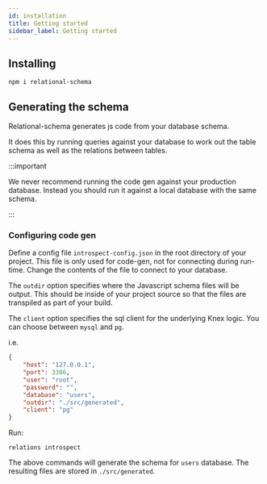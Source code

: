 ```yaml
---
id: installation
title: Getting started
sidebar_label: Getting started
---
```


## Installing

```
npm i relational-schema
```

## Generating the schema

Relational-schema generates js code from your database schema.

It does this by running queries against your database to work out the table schema as well as the relations between tables.

:::important

We never recommend running the code gen against your production database. Instead you should run it against a local database with the same schema.

:::

### Configuring code gen

Define a config file `introspect-config.json` in the root directory of your project.
This file is only used for code-gen, not for connecting during run-time.
Change the contents of the file to connect to your database.

The `outdir` option specifies where the Javascript schema files will be output.
This should be inside of your project source so that the files are transpiled as part of your build.

The `client` option specifies the sql client for the underlying Knex logic. You can choose between `mysql` and `pg`.

i.e.

```json
{
    "host": "127.0.0.1",
    "port": 3306,
    "user": "root",
    "password": "",
    "database": "users",
    "outdir": "./src/generated",
    "client": "pg"
}
```

Run:

```
relations introspect
```

The above commands will generate the schema for `users` database.
The resulting files are stored in `./src/generated`.